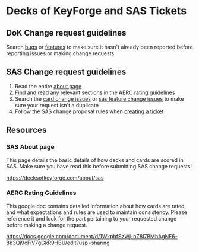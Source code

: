 # Decks of KeyForge and SAS Tickets

## DoK Change request guidelines

Search [bugs](https://github.com/CorayThan/decks-of-keyforge-tickets/labels/dok-bug) or [features](https://github.com/CorayThan/decks-of-keyforge-tickets/issues?q=label%3Adok-feature+) to make sure it hasn't already been reported before reporting issues or making change requests

## SAS Change request guidelines

1. Read the entire [about page](https://decksofkeyforge.com/about/sas)
2. Find and read any relevant sections in the [AERC rating guidelines](
https://docs.google.com/document/d/1WkphfSzWj-hZ8l7BMhAgNF6-8b3Qj9cFiV7gGkR9HBU/edit?usp=sharing)
3. Search the [card change issues](https://github.com/CorayThan/decks-of-keyforge-tickets/labels/sas-change) or [sas feature change issues](https://github.com/CorayThan/decks-of-keyforge-tickets/labels/sas-feature) to make sure your request isn't a duplicate
4. Follow the SAS change proposal rules when [creating a ticket](https://github.com/CorayThan/decks-of-keyforge-tickets/issues/new)

## Resources

### SAS About page

This page details the basic details of how decks and cards are scored in SAS. Make sure you have read this before submitting SAS change requests!

https://decksofkeyforge.com/about/sas

### AERC Rating Guidelines

This google doc contains detailed information about how cards are rated, and what expectations and rules are used to maintain consistency. Please reference it and look for the part pertaining to your requested change before making a change request.

https://docs.google.com/document/d/1WkphfSzWj-hZ8l7BMhAgNF6-8b3Qj9cFiV7gGkR9HBU/edit?usp=sharing

